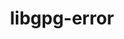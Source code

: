 ---
title: "libgpg-error"
layout: cache
categories: [package, develop]
meta: {"versions": ["1.47", "1.48"], "compilers": ["gcc@=11.4.0", "gcc@=7.5.0", "gcc@=9.4.0", "oneapi@=2023.2.0", "oneapi@=2024.0.0"], "oss": ["ubuntu18.04", "ubuntu20.04", "ubuntu22.04"], "platforms": ["linux"], "targets": ["aarch64", "neoverse_v1", "neoverse_v2", "ppc64le", "x86_64_v3"], "stacks": ["e4s", "e4s-aarch64", "e4s-neoverse-v2", "e4s-neoverse_v1", "e4s-oneapi", "e4s-power", "radiuss", "root", "tutorial"], "num_specs": 32, "num_specs_by_stack": {"root": 32, "radiuss": 4, "e4s-neoverse_v1": 4, "e4s-power": 5, "e4s": 4, "e4s-oneapi": 5, "e4s-aarch64": 2, "e4s-neoverse-v2": 4, "tutorial": 4}}
spec_details: [{"hash": "n2u22uj25dhpt6kjlnap4hcst7ycyp6v", "compiler": "gcc@=7.5.0", "versions": ["1.47"], "os": "ubuntu18.04", "platform": "linux", "target": "x86_64_v3", "variants": ["build_system=autotools"], "stacks": ["root", "radiuss"], "size": "-", "tarball": "https://binaries.spack.io/develop/build_cache/linux-ubuntu18.04-x86_64_v3/gcc-7.5.0/libgpg-error-1.47/linux-ubuntu18.04-x86_64_v3-gcc-7.5.0-libgpg-error-1.47-n2u22uj25dhpt6kjlnap4hcst7ycyp6v.spack"}, {"hash": "niopulbieuybbr4opevuml6dnjjryllh", "compiler": "gcc@=7.5.0", "versions": ["1.48"], "os": "ubuntu18.04", "platform": "linux", "target": "x86_64_v3", "variants": ["build_system=autotools"], "stacks": ["root", "radiuss"], "size": "-", "tarball": "https://binaries.spack.io/develop/build_cache/linux-ubuntu18.04-x86_64_v3/gcc-7.5.0/libgpg-error-1.48/linux-ubuntu18.04-x86_64_v3-gcc-7.5.0-libgpg-error-1.48-niopulbieuybbr4opevuml6dnjjryllh.spack"}, {"hash": "6hy5izmarkmnyrreazvndcppmdl2xbxd", "compiler": "gcc@=7.5.0", "versions": ["1.48"], "os": "ubuntu18.04", "platform": "linux", "target": "x86_64_v3", "variants": ["build_system=autotools"], "stacks": ["root", "radiuss"], "size": "-", "tarball": "https://binaries.spack.io/develop/build_cache/linux-ubuntu18.04-x86_64_v3/gcc-7.5.0/libgpg-error-1.48/linux-ubuntu18.04-x86_64_v3-gcc-7.5.0-libgpg-error-1.48-6hy5izmarkmnyrreazvndcppmdl2xbxd.spack"}, {"hash": "bcabkdxuvcxa7tzmtstqze474g5ym4at", "compiler": "gcc@=7.5.0", "versions": ["1.47"], "os": "ubuntu18.04", "platform": "linux", "target": "x86_64_v3", "variants": ["build_system=autotools"], "stacks": ["root", "radiuss"], "size": "-", "tarball": "https://binaries.spack.io/develop/build_cache/linux-ubuntu18.04-x86_64_v3/gcc-7.5.0/libgpg-error-1.47/linux-ubuntu18.04-x86_64_v3-gcc-7.5.0-libgpg-error-1.47-bcabkdxuvcxa7tzmtstqze474g5ym4at.spack"}, {"hash": "jeh5a3bpcscnkitxq4h6y2xddhf7bimi", "compiler": "gcc@=11.4.0", "versions": ["1.47"], "os": "ubuntu20.04", "platform": "linux", "target": "neoverse_v1", "variants": ["build_system=autotools"], "stacks": ["root", "e4s-neoverse_v1"], "size": "-", "tarball": "https://binaries.spack.io/develop/build_cache/linux-ubuntu20.04-neoverse_v1/gcc-11.4.0/libgpg-error-1.47/linux-ubuntu20.04-neoverse_v1-gcc-11.4.0-libgpg-error-1.47-jeh5a3bpcscnkitxq4h6y2xddhf7bimi.spack"}, {"hash": "hdqetfkm5isewpz7gvygxmk7nqn62yiw", "compiler": "gcc@=11.4.0", "versions": ["1.47"], "os": "ubuntu20.04", "platform": "linux", "target": "neoverse_v1", "variants": ["build_system=autotools"], "stacks": ["root", "e4s-neoverse_v1"], "size": "-", "tarball": "https://binaries.spack.io/develop/build_cache/linux-ubuntu20.04-neoverse_v1/gcc-11.4.0/libgpg-error-1.47/linux-ubuntu20.04-neoverse_v1-gcc-11.4.0-libgpg-error-1.47-hdqetfkm5isewpz7gvygxmk7nqn62yiw.spack"}, {"hash": "q5t6wmytvj6uugggqz4rhrk7qp5dmupn", "compiler": "gcc@=9.4.0", "versions": ["1.48"], "os": "ubuntu20.04", "platform": "linux", "target": "ppc64le", "variants": ["build_system=autotools"], "stacks": ["root", "e4s-power"], "size": "-", "tarball": "https://binaries.spack.io/develop/build_cache/linux-ubuntu20.04-ppc64le/gcc-9.4.0/libgpg-error-1.48/linux-ubuntu20.04-ppc64le-gcc-9.4.0-libgpg-error-1.48-q5t6wmytvj6uugggqz4rhrk7qp5dmupn.spack"}, {"hash": "5af65wzhxg3imvz3cs6zj2ykogoasjmz", "compiler": "gcc@=9.4.0", "versions": ["1.47"], "os": "ubuntu20.04", "platform": "linux", "target": "ppc64le", "variants": ["build_system=autotools"], "stacks": ["root", "e4s-power"], "size": "-", "tarball": "https://binaries.spack.io/develop/build_cache/linux-ubuntu20.04-ppc64le/gcc-9.4.0/libgpg-error-1.47/linux-ubuntu20.04-ppc64le-gcc-9.4.0-libgpg-error-1.47-5af65wzhxg3imvz3cs6zj2ykogoasjmz.spack"}, {"hash": "obimsruqmzhxrxncjydvvgyc6fe4vueg", "compiler": "gcc@=9.4.0", "versions": ["1.47"], "os": "ubuntu20.04", "platform": "linux", "target": "ppc64le", "variants": ["build_system=autotools"], "stacks": ["root", "e4s-power"], "size": "-", "tarball": "https://binaries.spack.io/develop/build_cache/linux-ubuntu20.04-ppc64le/gcc-9.4.0/libgpg-error-1.47/linux-ubuntu20.04-ppc64le-gcc-9.4.0-libgpg-error-1.47-obimsruqmzhxrxncjydvvgyc6fe4vueg.spack"}, {"hash": "iewp3xki425ryy26emujdz4u53itpjjm", "compiler": "gcc@=9.4.0", "versions": ["1.47"], "os": "ubuntu20.04", "platform": "linux", "target": "ppc64le", "variants": ["build_system=autotools"], "stacks": ["root", "e4s-power"], "size": "-", "tarball": "https://binaries.spack.io/develop/build_cache/linux-ubuntu20.04-ppc64le/gcc-9.4.0/libgpg-error-1.47/linux-ubuntu20.04-ppc64le-gcc-9.4.0-libgpg-error-1.47-iewp3xki425ryy26emujdz4u53itpjjm.spack"}, {"hash": "3sedecjlxjs4c3gerrdm5o6ev364yh5f", "compiler": "gcc@=9.4.0", "versions": ["1.48"], "os": "ubuntu20.04", "platform": "linux", "target": "ppc64le", "variants": ["build_system=autotools"], "stacks": ["root", "e4s-power"], "size": "-", "tarball": "https://binaries.spack.io/develop/build_cache/linux-ubuntu20.04-ppc64le/gcc-9.4.0/libgpg-error-1.48/linux-ubuntu20.04-ppc64le-gcc-9.4.0-libgpg-error-1.48-3sedecjlxjs4c3gerrdm5o6ev364yh5f.spack"}, {"hash": "2d5w5eozzw3lq5v6ujuecpo6tzika45u", "compiler": "gcc@=11.4.0", "versions": ["1.47"], "os": "ubuntu20.04", "platform": "linux", "target": "x86_64_v3", "variants": ["build_system=autotools"], "stacks": ["e4s", "root"], "size": "-", "tarball": "https://binaries.spack.io/develop/build_cache/linux-ubuntu20.04-x86_64_v3/gcc-11.4.0/libgpg-error-1.47/linux-ubuntu20.04-x86_64_v3-gcc-11.4.0-libgpg-error-1.47-2d5w5eozzw3lq5v6ujuecpo6tzika45u.spack"}, {"hash": "ukrtfw2fg7u7nnjoxhdpppenrspvsmgb", "compiler": "gcc@=11.4.0", "versions": ["1.47"], "os": "ubuntu20.04", "platform": "linux", "target": "x86_64_v3", "variants": ["build_system=autotools"], "stacks": ["e4s", "root"], "size": "-", "tarball": "https://binaries.spack.io/develop/build_cache/linux-ubuntu20.04-x86_64_v3/gcc-11.4.0/libgpg-error-1.47/linux-ubuntu20.04-x86_64_v3-gcc-11.4.0-libgpg-error-1.47-ukrtfw2fg7u7nnjoxhdpppenrspvsmgb.spack"}, {"hash": "b6k2xwbugokrl6ng72g7slgacs6f4u7s", "compiler": "oneapi@=2023.2.0", "versions": ["1.47"], "os": "ubuntu20.04", "platform": "linux", "target": "x86_64_v3", "variants": ["build_system=autotools"], "stacks": ["e4s-oneapi", "root"], "size": "-", "tarball": "https://binaries.spack.io/develop/build_cache/linux-ubuntu20.04-x86_64_v3/oneapi-2023.2.0/libgpg-error-1.47/linux-ubuntu20.04-x86_64_v3-oneapi-2023.2.0-libgpg-error-1.47-b6k2xwbugokrl6ng72g7slgacs6f4u7s.spack"}, {"hash": "6srgnfr52sgzersoxshqt44kbihgomar", "compiler": "gcc@=11.4.0", "versions": ["1.47"], "os": "ubuntu22.04", "platform": "linux", "target": "aarch64", "variants": ["build_system=autotools"], "stacks": ["e4s-aarch64", "root"], "size": "-", "tarball": "https://binaries.spack.io/develop/build_cache/linux-ubuntu22.04-aarch64/gcc-11.4.0/libgpg-error-1.47/linux-ubuntu22.04-aarch64-gcc-11.4.0-libgpg-error-1.47-6srgnfr52sgzersoxshqt44kbihgomar.spack"}, {"hash": "drt5f7iw7jt5sblkmsnzg4bdbpuznjhu", "compiler": "gcc@=11.4.0", "versions": ["1.47"], "os": "ubuntu22.04", "platform": "linux", "target": "aarch64", "variants": ["build_system=autotools"], "stacks": ["e4s-aarch64", "root"], "size": "-", "tarball": "https://binaries.spack.io/develop/build_cache/linux-ubuntu22.04-aarch64/gcc-11.4.0/libgpg-error-1.47/linux-ubuntu22.04-aarch64-gcc-11.4.0-libgpg-error-1.47-drt5f7iw7jt5sblkmsnzg4bdbpuznjhu.spack"}, {"hash": "6ygbxkbussuhiqrrehhpprwljanjh4bx", "compiler": "gcc@=11.4.0", "versions": ["1.48"], "os": "ubuntu22.04", "platform": "linux", "target": "neoverse_v1", "variants": ["build_system=autotools"], "stacks": ["root", "e4s-neoverse_v1"], "size": "-", "tarball": "https://binaries.spack.io/develop/build_cache/linux-ubuntu22.04-neoverse_v1/gcc-11.4.0/libgpg-error-1.48/linux-ubuntu22.04-neoverse_v1-gcc-11.4.0-libgpg-error-1.48-6ygbxkbussuhiqrrehhpprwljanjh4bx.spack"}, {"hash": "ffzjopg2az33na5upv2eewv5gh5gc5vb", "compiler": "gcc@=11.4.0", "versions": ["1.48"], "os": "ubuntu22.04", "platform": "linux", "target": "neoverse_v1", "variants": ["build_system=autotools"], "stacks": ["root", "e4s-neoverse_v1"], "size": "-", "tarball": "https://binaries.spack.io/develop/build_cache/linux-ubuntu22.04-neoverse_v1/gcc-11.4.0/libgpg-error-1.48/linux-ubuntu22.04-neoverse_v1-gcc-11.4.0-libgpg-error-1.48-ffzjopg2az33na5upv2eewv5gh5gc5vb.spack"}, {"hash": "nqvepyzm4nmwco5rjjszmzvx555okr5d", "compiler": "gcc@=11.4.0", "versions": ["1.48"], "os": "ubuntu22.04", "platform": "linux", "target": "neoverse_v2", "variants": ["build_system=autotools"], "stacks": ["root", "e4s-neoverse-v2"], "size": "-", "tarball": "https://binaries.spack.io/develop/build_cache/linux-ubuntu22.04-neoverse_v2/gcc-11.4.0/libgpg-error-1.48/linux-ubuntu22.04-neoverse_v2-gcc-11.4.0-libgpg-error-1.48-nqvepyzm4nmwco5rjjszmzvx555okr5d.spack"}, {"hash": "ezkbzfl7zcyowplokd4bozb5f73oe7pp", "compiler": "gcc@=11.4.0", "versions": ["1.48"], "os": "ubuntu22.04", "platform": "linux", "target": "neoverse_v2", "variants": ["build_system=autotools"], "stacks": ["root", "e4s-neoverse-v2"], "size": "-", "tarball": "https://binaries.spack.io/develop/build_cache/linux-ubuntu22.04-neoverse_v2/gcc-11.4.0/libgpg-error-1.48/linux-ubuntu22.04-neoverse_v2-gcc-11.4.0-libgpg-error-1.48-ezkbzfl7zcyowplokd4bozb5f73oe7pp.spack"}, {"hash": "cgxm7kfyuz6r4beesk5gr7eegawfq2oc", "compiler": "gcc@=11.4.0", "versions": ["1.47"], "os": "ubuntu22.04", "platform": "linux", "target": "neoverse_v2", "variants": ["build_system=autotools"], "stacks": ["root", "e4s-neoverse-v2"], "size": "-", "tarball": "https://binaries.spack.io/develop/build_cache/linux-ubuntu22.04-neoverse_v2/gcc-11.4.0/libgpg-error-1.47/linux-ubuntu22.04-neoverse_v2-gcc-11.4.0-libgpg-error-1.47-cgxm7kfyuz6r4beesk5gr7eegawfq2oc.spack"}, {"hash": "265nwc4kyysmywjqhfbu6cezpgktmhyj", "compiler": "gcc@=11.4.0", "versions": ["1.47"], "os": "ubuntu22.04", "platform": "linux", "target": "neoverse_v2", "variants": ["build_system=autotools"], "stacks": ["root", "e4s-neoverse-v2"], "size": "-", "tarball": "https://binaries.spack.io/develop/build_cache/linux-ubuntu22.04-neoverse_v2/gcc-11.4.0/libgpg-error-1.47/linux-ubuntu22.04-neoverse_v2-gcc-11.4.0-libgpg-error-1.47-265nwc4kyysmywjqhfbu6cezpgktmhyj.spack"}, {"hash": "gwocxanrumyqgnflqhbb674dffxiafed", "compiler": "gcc@=11.4.0", "versions": ["1.48"], "os": "ubuntu22.04", "platform": "linux", "target": "x86_64_v3", "variants": ["build_system=autotools"], "stacks": ["root", "tutorial"], "size": "-", "tarball": "https://binaries.spack.io/develop/build_cache/linux-ubuntu22.04-x86_64_v3/gcc-11.4.0/libgpg-error-1.48/linux-ubuntu22.04-x86_64_v3-gcc-11.4.0-libgpg-error-1.48-gwocxanrumyqgnflqhbb674dffxiafed.spack"}, {"hash": "rx4a4aeztyteqpypatius7bxpn5zeiag", "compiler": "gcc@=11.4.0", "versions": ["1.48"], "os": "ubuntu22.04", "platform": "linux", "target": "x86_64_v3", "variants": ["build_system=autotools"], "stacks": ["root", "tutorial"], "size": "-", "tarball": "https://binaries.spack.io/develop/build_cache/linux-ubuntu22.04-x86_64_v3/gcc-11.4.0/libgpg-error-1.48/linux-ubuntu22.04-x86_64_v3-gcc-11.4.0-libgpg-error-1.48-rx4a4aeztyteqpypatius7bxpn5zeiag.spack"}, {"hash": "247ghnqt33lkobzapxhj66g53k4gumrj", "compiler": "gcc@=11.4.0", "versions": ["1.47"], "os": "ubuntu22.04", "platform": "linux", "target": "x86_64_v3", "variants": ["build_system=autotools"], "stacks": ["root", "tutorial"], "size": "-", "tarball": "https://binaries.spack.io/develop/build_cache/linux-ubuntu22.04-x86_64_v3/gcc-11.4.0/libgpg-error-1.47/linux-ubuntu22.04-x86_64_v3-gcc-11.4.0-libgpg-error-1.47-247ghnqt33lkobzapxhj66g53k4gumrj.spack"}, {"hash": "q4hefd45nmwpjihrhbta43mwh7z7gieo", "compiler": "gcc@=11.4.0", "versions": ["1.48"], "os": "ubuntu22.04", "platform": "linux", "target": "x86_64_v3", "variants": ["build_system=autotools"], "stacks": ["e4s", "root"], "size": "-", "tarball": "https://binaries.spack.io/develop/build_cache/linux-ubuntu22.04-x86_64_v3/gcc-11.4.0/libgpg-error-1.48/linux-ubuntu22.04-x86_64_v3-gcc-11.4.0-libgpg-error-1.48-q4hefd45nmwpjihrhbta43mwh7z7gieo.spack"}, {"hash": "cnxb2htl7uib5uodawnvwkmafphqgsb7", "compiler": "gcc@=11.4.0", "versions": ["1.48"], "os": "ubuntu22.04", "platform": "linux", "target": "x86_64_v3", "variants": ["build_system=autotools"], "stacks": ["e4s", "root"], "size": "-", "tarball": "https://binaries.spack.io/develop/build_cache/linux-ubuntu22.04-x86_64_v3/gcc-11.4.0/libgpg-error-1.48/linux-ubuntu22.04-x86_64_v3-gcc-11.4.0-libgpg-error-1.48-cnxb2htl7uib5uodawnvwkmafphqgsb7.spack"}, {"hash": "yk7fcrismwpef4sgd7kqj6lf46ku3sox", "compiler": "gcc@=11.4.0", "versions": ["1.47"], "os": "ubuntu22.04", "platform": "linux", "target": "x86_64_v3", "variants": ["build_system=autotools"], "stacks": ["root", "tutorial"], "size": "-", "tarball": "https://binaries.spack.io/develop/build_cache/linux-ubuntu22.04-x86_64_v3/gcc-11.4.0/libgpg-error-1.47/linux-ubuntu22.04-x86_64_v3-gcc-11.4.0-libgpg-error-1.47-yk7fcrismwpef4sgd7kqj6lf46ku3sox.spack"}, {"hash": "lvxwcudi6wsb6totjnwsyion6ckjnqyb", "compiler": "oneapi@=2024.0.0", "versions": ["1.47"], "os": "ubuntu22.04", "platform": "linux", "target": "x86_64_v3", "variants": ["build_system=autotools"], "stacks": ["e4s-oneapi", "root"], "size": "-", "tarball": "https://binaries.spack.io/develop/build_cache/linux-ubuntu22.04-x86_64_v3/oneapi-2024.0.0/libgpg-error-1.47/linux-ubuntu22.04-x86_64_v3-oneapi-2024.0.0-libgpg-error-1.47-lvxwcudi6wsb6totjnwsyion6ckjnqyb.spack"}, {"hash": "2g23t5c5hp7ftyalnrozap74rg7bhex2", "compiler": "oneapi@=2024.0.0", "versions": ["1.47"], "os": "ubuntu22.04", "platform": "linux", "target": "x86_64_v3", "variants": ["build_system=autotools"], "stacks": ["e4s-oneapi", "root"], "size": "-", "tarball": "https://binaries.spack.io/develop/build_cache/linux-ubuntu22.04-x86_64_v3/oneapi-2024.0.0/libgpg-error-1.47/linux-ubuntu22.04-x86_64_v3-oneapi-2024.0.0-libgpg-error-1.47-2g23t5c5hp7ftyalnrozap74rg7bhex2.spack"}, {"hash": "cbppdxknwrpgf4vxagopc67tr5ivafrd", "compiler": "oneapi@=2024.0.0", "versions": ["1.48"], "os": "ubuntu22.04", "platform": "linux", "target": "x86_64_v3", "variants": ["build_system=autotools"], "stacks": ["e4s-oneapi", "root"], "size": "-", "tarball": "https://binaries.spack.io/develop/build_cache/linux-ubuntu22.04-x86_64_v3/oneapi-2024.0.0/libgpg-error-1.48/linux-ubuntu22.04-x86_64_v3-oneapi-2024.0.0-libgpg-error-1.48-cbppdxknwrpgf4vxagopc67tr5ivafrd.spack"}, {"hash": "zbeokotseonuriylv5h2cbuvwz3btm6j", "compiler": "oneapi@=2024.0.0", "versions": ["1.48"], "os": "ubuntu22.04", "platform": "linux", "target": "x86_64_v3", "variants": ["build_system=autotools"], "stacks": ["e4s-oneapi", "root"], "size": "-", "tarball": "https://binaries.spack.io/develop/build_cache/linux-ubuntu22.04-x86_64_v3/oneapi-2024.0.0/libgpg-error-1.48/linux-ubuntu22.04-x86_64_v3-oneapi-2024.0.0-libgpg-error-1.48-zbeokotseonuriylv5h2cbuvwz3btm6j.spack"}]
---
